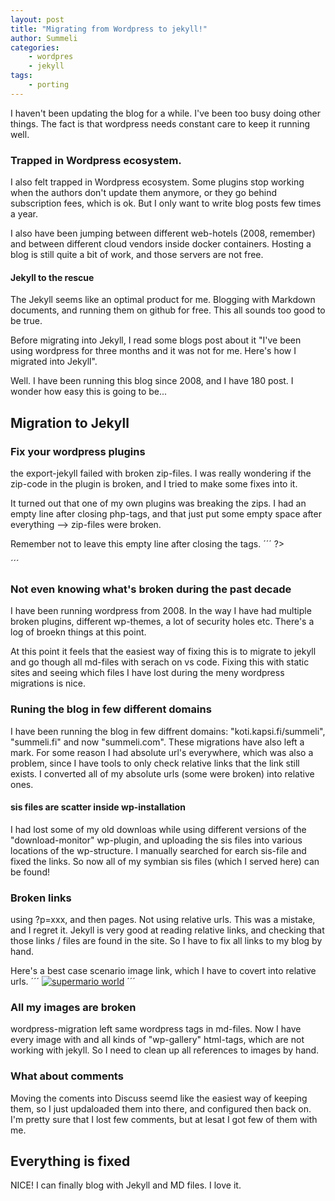 ```yaml
---
layout: post
title: "Migrating from Wordpress to jekyll!"
author: Summeli
categories:
    - wordpres
    - jekyll
tags:
    - porting
---
```


I haven't been updating the blog for a while. I've been too busy doing other things. The fact is that wordpress needs constant care to keep it running well. 

### Trapped in Wordpress ecosystem.
I also felt trapped in Wordpress ecosystem. Some plugins stop working when the authors don't update them anymore, or they go behind subscription fees, which is ok. But I only want to write blog posts few times a year.

I also have been jumping between different web-hotels (2008, remember) and between different cloud vendors inside docker containers. Hosting a blog is still quite a bit of work, and those servers are not free.

#### Jekyll to the rescue
The Jekyll seems like an optimal product for me. Blogging with Markdown documents, and running them on github for free. This all sounds too good to be true. 

Before migrating into Jekyll, I read some blogs post about it "I've been using wordpress for three months and it was not for me. Here's how I migrated into Jekyll".

Well. I have been running this blog since 2008, and I have 180 post. I wonder how easy this is going to be...

## Migration to Jekyll

### Fix your wordpress plugins
the export-jekyll failed with broken zip-files. I was really wondering if the zip-code in the plugin is broken, and I tried to make some fixes into it.

It turned out that one of my own plugins was breaking the zips. I had an empty line after closing php-tags, and that just put some empty space after everything --> zip-files were broken.

Remember not to leave this empty line after closing the tags.
´´´
?>

´´´

### Not even knowing what's broken during the past decade
I have been running wordpress from 2008. In the way I have had multiple broken plugins, different wp-themes, a lot of security holes etc. There's a log of broekn things at this point. 

At this point it feels that the easiest way of fixing this is to migrate to jekyll and go though all md-files with serach on vs code. Fixing this with static sites and seeing which files I have lost during the meny wordpress migrations is nice.

### Runing the blog in few different domains
I have been running the blog in few diffrent domains: "koti.kapsi.fi/summeli", "summeli.fi" and now "summeli.com". These migrations have also left a mark. For some reason I had absolute url's everywhere, which was also a problem, since I have tools to only check relative links that the link still exists. I converted all of my absolute urls (some were broken) into relative ones.

#### sis files are scatter inside wp-installation
I had lost some of my old downloas while using different versions of the "download-monitor" wp-plugin, and uploading the sis files into various locations of the wp-structure. I manually searched for earch sis-file and fixed the links. So now all of my symbian sis files (which I served here) can be found!

### Broken links
using ?p=xxx, and then pages. 
Not using relative urls. This was a mistake, and I regret it. Jekyll is very good at reading relative links, and checking that those links / files are found in the site. So I have to fix all links to my blog by hand.

Here's a best case scenario image link, which I have to covert into relative urls.
´´´
[![supermario world](http://www.summeli.com/wp-content/uploads/2008/09/mario.jpg "mario")](http://www.summeli.com/wp-content/uploads/2008/09/mario.jpg)
´´´

### All my images are broken
wordpress-migration left same wordpress tags in md-files. Now I have every image with and all kinds of "wp-gallery" html-tags, which are not working with jekyll. So I need to clean up all references to images by hand.

### What about comments
Moving the coments into Discuss seemd like the easiest way of keeping them, so I just updaloaded them into there, and configured then back on. I'm pretty sure that I lost few comments, but at lesat I got few of them with me. 

## Everything is fixed
NICE! I can finally blog with Jekyll and MD files. I love it.
